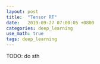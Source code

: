 ```yaml
---
layout: post
title:  "Tensor RT"
date:   2019-09-27 07:00:05 +0800
categories: deep_learning
use_math: true
tags: deep_learning 
---
```


TODO: do sth